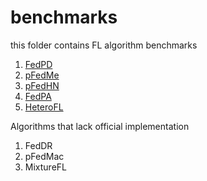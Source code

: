 # benchmarks

this folder contains FL algorithm benchmarks

1. [FedPD](https://github.com/564612540/FedPD/tree/master/Python)
2. [pFedMe](https://github.com/CharlieDinh/pFedMe)
3. [pFedHN](https://github.com/AvivSham/pFedHN)
4. [FedPA](https://github.com/alshedivat/fedpa)
5. [HeteroFL](https://github.com/dem123456789/HeteroFL-Computation-and-Communication-Efficient-Federated-Learning-for-Heterogeneous-Clients)


Algorithms that lack official implementation

1. FedDR
2. pFedMac
3. MixtureFL
